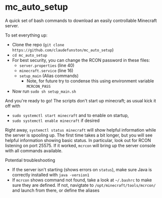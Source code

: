 # mc_auto_setup

A quick set of bash commands to download an easily controllable Minecraft server.

To set everything up:
* Clone the repo (`git clone https://github.com/claudefunston/mc_auto_setup`)
* `cd mc_auto_setup`
* For best security, you can change the RCON password in these files:
    * `server.properties` (line 40)
    * `minecraft.service` (line 16)
    * `setup_main` (Alias commands)
        * Note, for future try to condense this using environment variable `MCRCON_PASS` 
* Now run `sudo sh setup_main.sh`

And you're ready to go! The scripts don't start up minecraft; as usual kick it off with
* `sudo systemctl start minecraft` and to enable on startup,
* `sudo systemctl enable minecraft` if desired

Right away, `systemctl status minecraft` will show helpful information while the server is spooling up. The first time takes a bit longer, but you will see helpful information showing basic status. In particular, look out for RCON listening on port 25575. If it worked, `mcrcon` will bring up the server console with all commands available.

Potential troubleshooting
* If the server isn't starting (shows errors on `status`), make sure Java is correctly installed with `java -version1`
* If `mcrcon` shows command not found, take a look at `~/.bashrc` to make sure they are defined. If not, navigtate to `/opt/minecraft/tools/mcrcon/` and launch from there, or define the aliases
